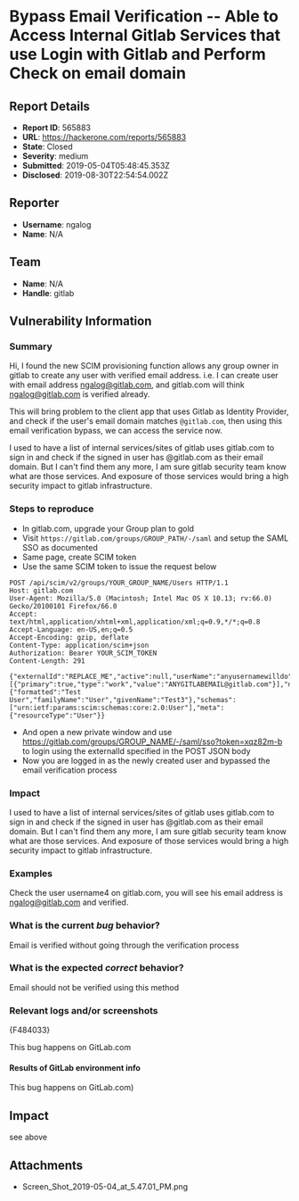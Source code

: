 # Bypass Email Verification -- Able to Access Internal Gitlab Services that use Login with Gitlab and Perform Check on email domain

## Report Details
- **Report ID**: 565883
- **URL**: https://hackerone.com/reports/565883
- **State**: Closed
- **Severity**: medium
- **Submitted**: 2019-05-04T05:48:45.353Z
- **Disclosed**: 2019-08-30T22:54:54.002Z

## Reporter
- **Username**: ngalog
- **Name**: N/A

## Team
- **Name**: N/A
- **Handle**: gitlab

## Vulnerability Information
### Summary
Hi, I found the new SCIM provisioning function allows any group owner in gitlab to create any user with verified email address. i.e. I can create user with email address ngalog@gitlab.com, and gitlab.com will think ngalog@gitlab.com is verified already.

This will bring problem to the client app that uses Gitlab as Identity Provider, and check if the user's email domain matches `@gitlab.com`, then using this email verification bypass, we can access the service now.

I used to have a list of internal services/sites of gitlab uses gitlab.com to sign in and check if the signed in user has @gitlab.com as their email domain. But I can't find them any more, I am sure gitlab security team know what are those services. And exposure of those services would bring a high security impact to gitlab infrastructure.

### Steps to reproduce
- In gitlab.com, upgrade your Group plan to gold
- Visit `https://gitlab.com/groups/GROUP_PATH/-/saml` and setup the SAML SSO as documented
- Same page, create SCIM token
- Use the same SCIM token to issue the request below

```
POST /api/scim/v2/groups/YOUR_GROUP_NAME/Users HTTP/1.1
Host: gitlab.com
User-Agent: Mozilla/5.0 (Macintosh; Intel Mac OS X 10.13; rv:66.0) Gecko/20100101 Firefox/66.0
Accept: text/html,application/xhtml+xml,application/xml;q=0.9,*/*;q=0.8
Accept-Language: en-US,en;q=0.5
Accept-Encoding: gzip, deflate
Content-Type: application/scim+json
Authorization: Bearer YOUR_SCIM_TOKEN
Content-Length: 291

{"externalId":"REPLACE_ME","active":null,"userName":"anyusernamewilldo","emails":[{"primary":true,"type":"work","value":"ANYGITLABEMAIL@gitlab.com"}],"name":{"formatted":"Test User","familyName":"User","givenName":"Test3"},"schemas":["urn:ietf:params:scim:schemas:core:2.0:User"],"meta":{"resourceType":"User"}}
```

- And open a new private window and use https://gitlab.com/groups/GROUP_NAME/-/saml/sso?token=xqz82m-b to login using the externalId specified in the POST JSON body
- Now you are logged in as the newly created user and bypassed the email verification process



### Impact

I used to have a list of internal services/sites of gitlab uses gitlab.com to sign in and check if the signed in user has @gitlab.com as their email domain. But I can't find them any more, I am sure gitlab security team know what are those services. And exposure of those services would bring a high security impact to gitlab infrastructure.

### Examples

Check the user username4 on gitlab.com, you will see his email address is ngalog@gitlab.com and verified.

### What is the current *bug* behavior?

Email is verified without going through the verification process

### What is the expected *correct* behavior?

Email should not be verified using this method

### Relevant logs and/or screenshots

{F484033}

This bug happens on GitLab.com

#### Results of GitLab environment info

This bug happens on GitLab.com)

## Impact

see above

## Attachments
- Screen_Shot_2019-05-04_at_5.47.01_PM.png
